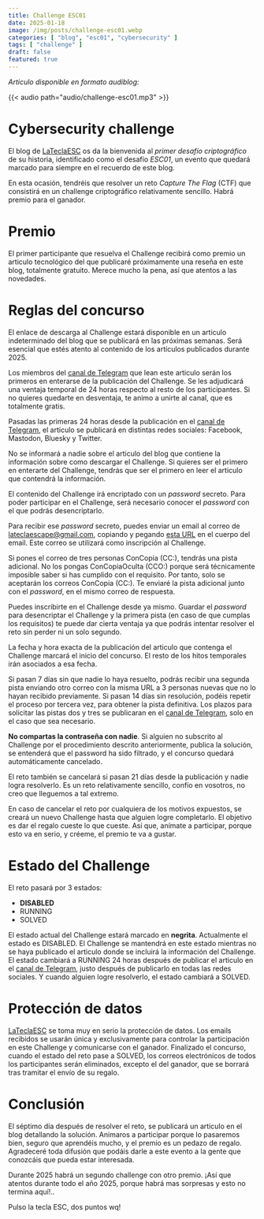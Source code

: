 ```yaml
---
title: Challenge ESC01
date: 2025-01-18
image: /img/posts/challenge-esc01.webp
categories: [ "blog", "esc01", "cybersecurity" ]
tags: [ "challenge" ]
draft: false
featured: true
---
```


*Articulo disponible en formato audiblog:*

{{< audio path="audio/challenge-esc01.mp3" >}}

# Cybersecurity challenge

El blog de [LaTeclaESC](htts://www.lateclaescape.com) os da la bienvenida al *primer desafío criptográfico* de su historia, identificado como el desafío *ESC01*, un evento que quedará marcado para siempre en el recuerdo de este blog.

En esta ocasión, tendréis que resolver un reto *Capture The Flag* (CTF) que consistirá en un challenge criptográfico relativamente sencillo. Habrá premio para el ganador.

# Premio

El primer participante que resuelva el Challenge recibirá como premio un articulo tecnológico del que publicaré próximamente una reseña en este blog, totalmente gratuito. Merece mucho la pena, así que atentos a las novedades.

# Reglas del concurso

El enlace de descarga al Challenge estará disponible en un articulo indeterminado del blog que se publicará en las próximas semanas. Será esencial que estés atento al contenido de los artículos publicados durante 2025.

Los miembros del [canal de Telegram](https://t.me/lateclaescape) que lean este articulo serán los primeros en enterarse de la publicación del Challenge. Se les adjudicará una ventaja temporal de 24 horas respecto al resto de los participantes. Si no quieres quedarte en desventaja, te animo a unirte al canal, que es totalmente gratis.

Pasadas las primeras 24 horas desde la publicación en el [canal de Telegram](https://t.me/lateclaescape), el articulo se publicará en distintas redes sociales: Facebook, Mastodon, Bluesky y Twitter.

No se informará a nadie sobre el articulo del blog que contiene la información sobre como descargar el Challenge. Si quieres ser el primero en enterarte del Challenge, tendrás que ser el primero en leer el articulo que contendrá la información.

El contenido del Challenge irá encriptado con un *password* secreto. Para poder participar en el Challenge, será necesario conocer el *password* con el que podrás desencriptarlo.

Para recibir ese *password* secreto, puedes enviar un email al correo de lateclaescape@gmail.com, copiando y pegando [esta URL](https://www.lateclaescape.com/post/2025/challenge-esc01/) en el cuerpo del email. Este correo se utilizará como inscripción al Challenge.

Si pones el correo de tres personas ConCopia (CC:), tendrás una pista adicional. No los pongas ConCopiaOculta (CCO:) porque será técnicamente imposible saber si has cumplido con el requisito. Por tanto, solo se aceptarán los correos ConCopia (CC:). Te enviaré la pista adicional junto con el *password*, en el mismo correo de respuesta.

Puedes inscribirte en el Challenge desde ya mismo. Guardar el *password* para desencriptar el Challenge y la primera pista (en caso de que cumplas los requisitos) te puede dar cierta ventaja ya que podrás intentar resolver el reto sin perder ni un solo segundo.

La fecha y hora exacta de la publicación del articulo que contenga el Challenge marcará el inicio del concurso. El resto de los hitos temporales irán asociados a esa fecha.

Si pasan 7 días sin que nadie lo haya resuelto, podrás recibir una segunda pista enviando otro correo con la misma URL a 3 personas nuevas que no lo hayan recibido previamente. Si pasan 14 días sin resolución, podéis repetir el proceso por tercera vez, para obtener la pista definitiva. Los plazos para solicitar las pistas dos y tres se publicaran en el [canal de Telegram](https://t.me/lateclaescape), solo en el caso que sea necesario.

**No compartas la contraseña con nadie**. Si alguien no subscrito al Challenge por el procedimiento descrito anteriormente, publica la solución, se entenderá que el password ha sido filtrado, y el concurso quedará automáticamente cancelado.

El reto también se cancelará si pasan 21 días desde la publicación y nadie logra resolverlo. Es un reto relativamente sencillo, confío en vosotros, no creo que lleguemos a tal extremo.

En caso de cancelar el reto por cualquiera de los motivos expuestos, se creará un nuevo Challenge hasta que alguien logre completarlo. El objetivo es dar el regalo cueste lo que cueste. Así que, anímate a participar, porque esto va en serio, y créeme, el premio te va a gustar.

# Estado del Challenge

El reto pasará por 3 estados:

- **DISABLED**
- RUNNING
- SOLVED

El estado actual del Challenge estará marcado en **negrita**. Actualmente el estado es DISABLED. El Challenge se mantendrá en este estado mientras no se haya publicado el articulo donde se incluirá la información del Challenge. El estado cambiará a RUNNING 24 horas después de publicar el articulo en el [canal de Telegram](https://t.me/lateclaescape), justo después de publicarlo en todas las redes sociales. Y cuando alguien logre resolverlo, el estado cambiará a SOLVED.

# Protección de datos

[LaTeclaESC](htts://www.lateclaescape.com) se toma muy en serio la protección de datos. Los emails recibidos se usarán única y exclusivamente para controlar la participación en este Challenge y comunicarse con el ganador. Finalizado el concurso, cuando el estado del reto pase a SOLVED, los correos electrónicos de todos los participantes serán eliminados, excepto el del ganador, que se borrará tras tramitar el envío de su regalo.

# Conclusión

El séptimo día después de resolver el reto, se publicará un articulo en el blog detallando la solución. Animaros a participar porque lo pasaremos bien, seguro que aprendéis mucho, y el premio es un pedazo de regalo. Agradeceré toda difusión que podáis darle a este evento a la gente que conozcáis que pueda estar interesada.

Durante 2025 habrá un segundo challenge con otro premio. ¡Así que atentos durante todo el año 2025, porque habrá mas sorpresas y esto no termina aquí!..

Pulso la tecla ESC, dos puntos wq!

